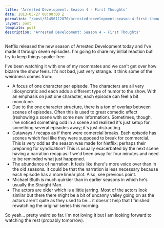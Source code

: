 ```yaml
---
title: 'Arrested Development: Season 4 - First Thoughts'
date: 2013-05-27 00:00:00 Z
permalink: "/post/51456112870/arrested-development-season-4-first-thoughts"
layout: post
template: post
description: 'Arrested Development: Season 4 - First Thoughts'
---
```


Netflix released the new season of Arrested Development today and I've made it through seven episodes. I'm going to share my initial reaction but try to keep things spoiler free.

I've been watching it with one of my roommates and we can't get over how bizarre the show feels. It's not bad, just very strange. It think some of the weirdness comes from:

*   A focus of one character per episode. The characters are all very idiosyncratic and each adds a different type of humor to the show. With an emphasis on just one character, each episode can feel a bit monotone.
*   Due to the one character structure, there is a ton of overlap between scenes of episodes. Often this is used to great comedic effect (reshowing a scene with some new information). Sometimes, though, I've noticed something odd in a scene and realized it's just setup for something several episodes away; it's just distracting.
*   Cutaways / recaps as if there were comercial breaks. Each episode has scenes which feel like they were supposed to break for commercial. This is very odd as the season was made for Netflix; perhaps their preparing for syndication? This is usually exacerbated by the next scene having a narration recap as if we'd been away for four minutes and need to be reminded what just happened. 
*   The abundance of narration. It feels like there's more voice over than in the old seasons. It could be that the narration is less necessary because each episode has a more linear plot. Also, see previous point.
*   Michael Bluth is much quirkier than in earlier seasons in which he's usually the Straight Man.
*   The actors are older which is a little jarring. Most of the actors look similar but there there might be a bit of uncanny valley going on as the actors aren't quite as they used to be... it doesn't help that I finished rewatching the original series this morning.

So yeah... pretty weird so far. I'm not loving it but I am looking forward to watching the rest (probably tomorrow).